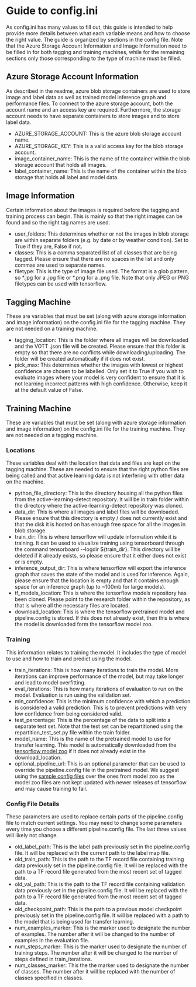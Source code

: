 # Guide to config.ini
As config.ini has many values to fill out, this guide is intended to help provide more details between what each variable means and how to choose the right value. The guide is organized by sections in the config file. Note that the Azure Storage Account Information and Image Information need to be filled in for both tagging and training machines, while for the remaining sections only those corresponding to the type of machine must be filled.
## Azure Storage Account Information
As described in the readme, azure blob storage containers are used to store image and label data as well as trained model inference graph and performance files. To connect to the azure storage account, both the account name and an access key are required. Furthermore, the storage account needs to have separate containers to store images and to store label data.
- AZURE_STORAGE_ACCOUNT:
This is the azure blob storage account name.
- AZURE_STORAGE_KEY:
This is a valid access key for the blob storage account.
- image_container_name:
This is the name of the container within the blob storage account that holds all images.
- label_container_name:
This is the name of the container within the blob storage that holds all label and model data.
## Image Information
Certain information about the images is required before the tagging and training process can begin. This is mainly so that the right images can be found and so the right tag names are used.
- user_folders:
This determines whether or not the images in blob storage are within separate folders (e.g. by date or by weather condition). Set to True if they are, False if not.
- classes:
This is a comma separated list of all classes that are being tagged. Please ensure that there are no spaces in the list and only commas are used to separate names.
- filetype:
This is the type of image file used. The format is a glob pattern, so *.jpg for a .jpg file or *.png for a .png file. Note that only JPEG or PNG filetypes can be used with tensorflow.
## Tagging Machine
These are variables that must be set (along with azure storage information and image information) on the config.ini file for the tagging machine. They are not needed on a training machine.
- tagging_location:
This is the folder where all images will be downloaded and the VOTT .json file will be created. Please ensure that this folder is empty so that there are no conflicts while downloading/uploading. The folder will be created automatically if it does not exist.
- pick_max:
This determines whether the images with lowest or highest confidence are chosen to be labelled. Only set it to True if you wish to evaluate images where your model is very confident to ensure that it is not learning incorrect patterns with high confidence. Otherwise, keep it at the default value of False.
## Training Machine
These are variables that must be set (along with azure storage information and image information) on the config.ini file for the training machine. They are not needed on a tagging machine.
### Locations
These variables deal with the location that data and files are kept on the tagging machine. These are needed to ensure that the right python files are being called and that active learning data is not interfering with other data on the machine.
- python_file_directory:
This is the directory housing all the python files from the active-learning-detect repository. It will be in train folder within the directory where the active-learning-detect repository was cloned.
- data_dir:
This is where all images and label files will be downloaded. Please ensure that this directory is empty / does not currently exist and that the disk it is hosted on has enough free space for all the images in blob storage.
- train_dir:
This is where tensorflow will update information while it is training. It can be used to visualize training using tensorboard through the command tensorboard --logdir ${train_dir}. This directory will be deleted if it already exists, so please ensure that it either does not exist or is empty.
- inference_output_dir:
This is where tensorflow will export the inference graph that saves the state of the model and is used for inference. Again, please ensure that the location is empty and that it contains enough space for an inference graph (up to ~100mb for large models).
- tf_models_location:
This is where the tensorflow models repository has been cloned. Please point to the research folder within the repository, as that is where all the necessary files are located.
- download_location:
This is where the tensorflow pretrained model and pipeline.config is stored. If this does not already exist, then this is where the model is downloaded form the tensorflow model zoo.
### Training
This information relates to training the model. It includes the type of model to use and how to train and predict using the model.
- train_iterations:
This is how many iterations to train the model. More iterations can improve performance of the model, but may take longer and lead to model overfitting.
- eval_iterations:
This is how many iterations of evaluation to run on the model. Evaluation is run using the validation set.
- min_confidence:
This is the minimum confidence with which a prediction is considered a valid prediction. This is to prevent predictions with very low confidence from being considered valid.
- test_percentage:
This is the percentage of the data to split into a separate test set. Note that the test set can be repartitioned using the repartition_test_set.py file within the train folder.
- model_name:
This is the name of the pretrained model to use for transfer learning. This model is automatically downloaded from the [tensorflow model zoo](https://github.com/tensorflow/models/blob/master/research/object_detection/g3doc/detection_model_zoo.md) if it does not already exist in the download_location.
- optional_pipeline_url:
This is an optional parameter that can be used to override the pipeline.config file in the pretrained model. We suggest using the [sample config files](https://github.com/tensorflow/models/tree/master/research/object_detection/samples/configs) over the ones from model zoo as the model zoo files are not kept updated with newer releases of tensorflow and may cause training to fail.
### Config File Details
These parameters are used to replace certain parts of the pipeline.config file to match current settings. You may need to change some parameters every time you choose a different pipeline.config file. The last three values will likely not change.
- old_label_path:
This is the label path previously set in the pipeline.config file. It will be replaced with the current path to the label map file.
- old_train_path:
This is the path to the TF record file containing training data previously set in the pipeline.config file. It will be replaced with the path to a TF record file generated from the most recent set of tagged data.
- old_val_path:
This is the path to the TF record file containing validation data previously set in the pipeline.config file. It will be replaced with the path to a TF record file generated from the most recent set of tagged data.
- old_checkpoint_path:
This is the path to a previous model checkpoint previously set in the pipeline.config file. It will be replaced with a path to the model that is being used for transfer learning.
- num_examples_marker:
This is the marker used to designate the number of examples. The number after it will be changed to the number of examples in the evaluation file.
- num_steps_marker:
This is the marker used to designate the number of training steps. The number after it will be changed to the number of steps defined in train_iterations.
- num_classes_marker:
This the the marker used to designate the number of classes. The number after it will be replaced with the number of classes specified in classes.
